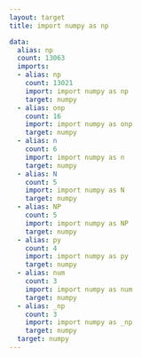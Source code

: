 ```yaml
---
layout: target
title: import numpy as np

data:
  alias: np
  count: 13063
  imports:
  - alias: np
    count: 13021
    import: import numpy as np
    target: numpy
  - alias: onp
    count: 16
    import: import numpy as onp
    target: numpy
  - alias: n
    count: 6
    import: import numpy as n
    target: numpy
  - alias: N
    count: 5
    import: import numpy as N
    target: numpy
  - alias: NP
    count: 5
    import: import numpy as NP
    target: numpy
  - alias: py
    count: 4
    import: import numpy as py
    target: numpy
  - alias: num
    count: 3
    import: import numpy as num
    target: numpy
  - alias: _np
    count: 3
    import: import numpy as _np
    target: numpy
  target: numpy
---
```

